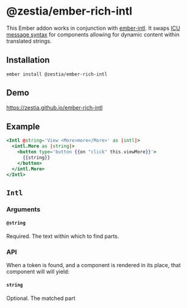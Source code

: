 # @zestia/ember-rich-intl

This Ember addon works in conjunction with [ember-intl](https://github.com/ember-intl/ember-intl). It swaps [ICU message syntax](https://formatjs.io/docs/core-concepts/icu-syntax/#rich-text-formatting) for components allowing for dynamic content within translated strings.

## Installation

```
ember install @zestia/ember-rich-intl
```

## Demo

https://zestia.github.io/ember-rich-intl

## Example

```hbs
<Intl @string='View <More>more</More>' as |intl|>
  <intl.More as |string|>
    <button type='button {{on "click" this.viewMore}}'>
      {{string}}
    </button>
  </intl.More>
</Intl>
```

## `Intl`

### Arguments

#### `@string`

Required. The text within which to find parts.

### API

When a token is found, and a component is rendered in its place, that component will will yield:

#### `string`

Optional. The matched part
